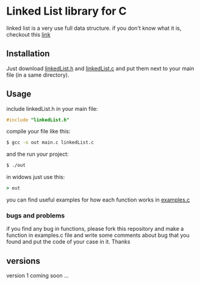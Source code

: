 # Linked List library for C


linked list is a very use full data structure. if you don't know what it is, checkout this [link](https://en.wikipedia.org/wiki/Linked_list) 



## Installation

Just download [linkedList.h](https://github.com/MmahdiM79/linked_list/blob/master/linkedList.h) and [linkedList.c](https://github.com/MmahdiM79/linked_list/blob/master/linkedList.c) and put them next to your main file (in a same directory).



## Usage

include linkedList.h in your main file:
```c
#include "linkedList.h"
```

compile your file like this:
```bash
$ gcc -o out main.c linkedList.c
```

and the run your project:
```bash
$ ./out
```

in widows just use this:
```cmd
> out
```



you can find useful examples for how each function works in [examples.c](https://github.com/MmahdiM79/linked_list/blob/master/examples.c)



### bugs and problems

if you find any bug in functions, please fork this repository and make a function in examples.c file
and write some comments about bug that you found and put the code of your case in it. Thanks 


## versions
version 1 coming soon ...


